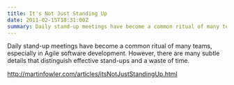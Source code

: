 ```yaml
---
title: It's Not Just Standing Up
date: 2011-02-15T18:31:00Z
summary: Daily stand-up meetings have become a common ritual of many teams, especially in Agile software development. However, there are many subtle details that distinguish effective stand-ups and a waste of time.
---
```


Daily stand-up meetings have become a common ritual of many teams, especially in Agile software development. However, there are many subtle details that distinguish effective stand-ups and a waste of time.

http://martinfowler.com/articles/itsNotJustStandingUp.html 